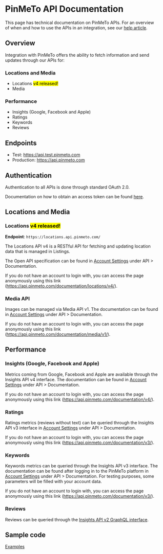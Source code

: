 # PinMeTo API Documentation

This page has technical documentation on PinMeTo APIs. For an overview of when and how to use the APIs in an integration, see our [help article](https://help.pinmeto.com/en/article/introducing-the-pinmeto-api-kl3pwj/).

## Overview

Integration with PinMeTo offers the ability to fetch information and send updates through our APIs for:
### Locations and Media
- Locations <mark> v4 released! </mark>
- Media

### Performance
- Insights (Google, Facebook and Apple)
- Ratings
- Keywords
- Reviews

## Endpoints

- Test: https://api.test.pinmeto.com
- Production: https://api.pinmeto.com

## Authentication

Authentication to all APIs is done through standard OAuth 2.0.

Documentation on how to obtain an access token can be found [here](docs/access_token.md).

## Locations and Media

### Locations <mark> v4 released! </mark>

**Endpoint**: `https://locations.api.pinmeto.com/`

The Locations API v4 is a RESTful API for fetching and updating location data that is managed in Listings.

The Open API specification can be found in [Account Settings](https://places.pinmeto.com/account-settings/) under API > Documentation.

If you do not have an account to login with, you can access the page anonymously using this link (https://api.pinmeto.com/documentation/locations/v4/).

### Media API 

Images can be managed via Media API v1. The documentation can be found in [Account Settings](https://places.pinmeto.com/account-settings/) under API > Documentation.

If you do not have an account to login with, you can access the page anonymously using this link (https://api.pinmeto.com/documentation/media/v1/).

## Performance
### Insights (Google, Facebook and Apple)

Metrics coming from Google, Facebook and Apple are available through the Insights API v4 interface. The documentation can be found in [Account Settings](https://places.pinmeto.com/account-settings/) under API > Documentation.

If you do not have an account to login with, you can access the page anonymously using this link (https://api.pinmeto.com/documentation/v4/).

### Ratings

Ratings metrics (reviews without text) can be queried through the Insights API v3 interface in [Account Settings](https://places.pinmeto.com/account-settings/) under API > Documentation.

If you do not have an account to login with, you can access the page anonymously using this link (https://api.pinmeto.com/documentation/v3/).

### Keywords

Keywords metrics can be queried through the Insights API v3 interface. The documentation can be found after logging in to the PinMeTo platform in [Account Settings](https://places.pinmeto.com/account-settings/) under API > Documentation. For testing purposes, some parameters will be filled with your account data.

If you do not have an account to login with, you can access the page anonymously using this link (https://api.pinmeto.com/documentation/v3/).

### Reviews

Reviews can be queried through the [Insights API v2 GraphQL interface](docs/insights-v2.md).



## Sample code

[Examples](samples/)
